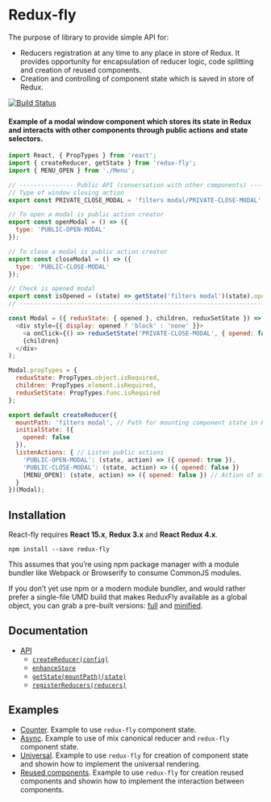 # Redux-fly
The purpose of library to provide simple API for:
* Reducers registration at any time to any place in store of Redux. It provides opportunity for encapsulation of reducer logic, code splitting and creation of reused components.
* Creation and controlling of component state which is saved in store of Redux.

[![Build Status](https://travis-ci.org/MrEfrem/redux-fly.svg?branch=master)](https://travis-ci.org/MrEfrem/redux-fly)

#### Example of a modal window component which stores its state in Redux and interacts with other components through public actions and state selectors.
```javascript
import React, { PropTypes } from 'react';
import { createReducer, getState } from 'redux-fly';
import { MENU_OPEN } from './Menu';

// --------------- Public API (conversation with other components) ---------------
// Type of window closing action
export const PRIVATE_CLOSE_MODAL = 'filters modal/PRIVATE-CLOSE-MODAL';

// To open a modal is public action creator
export const openModal = () => ({
  type: 'PUBLIC-OPEN-MODAL'
});

// To close a modal is public action creator
export const closeModal = () => ({
  type: 'PUBLIC-CLOSE-MODAL'
});

// Check is opened modal
export const isOpened = (state) => getState('filters modal')(state).opened;
// -------------------------------------------------------------------------------

const Modal = ({ reduxState: { opened }, children, reduxSetState }) => (
  <div style={{ display: opened ? 'block' : 'none' }}>
    <a onClick={() => reduxSetState('PRIVATE-CLOSE-MODAL', { opened: false })}>&times;</a>
    {children}
  </div>
);

Modal.propTypes = {
  reduxState: PropTypes.object.isRequired,
  children: PropTypes.element.isRequired,
  reduxSetState: PropTypes.func.isRequired
};

export default createReducer({
  mountPath: 'filters modal', // Path for mounting component state in Redux
  initialState: ({
    opened: false
  }),
  listenActions: { // Listen public actions
    'PUBLIC-OPEN-MODAL': (state, action) => ({ opened: true }),
    'PUBLIC-CLOSE-MODAL': (state, action) => ({ opened: false })
    [MENU_OPEN]: (state, action) => ({ opened: false }) // Action of other component, for example is opening menu
  }
})(Modal);
```

## Installation
React-fly requires **React 15.x**, **Redux 3.x** and **React Redux 4.x**.
```
npm install --save redux-fly
```

This assumes that you’re using npm package manager with a module bundler like Webpack or Browserify to consume CommonJS modules.

If you don’t yet use npm or a modern module bundler, and would rather prefer a single-file UMD build that makes ReduxFly available as a global object, you can grab a pre-built versions: [full](https://unpkg.com/redux-fly/dist/redux-fly.js) and
 [minified](https://unpkg.com/redux-fly/dist/redux-fly.min.js).

## Documentation
* [API](docs/API.md#api)
  * [`createReducer(config)`](docs/API.md#createreducerconfig)
  * [`enhanceStore`](docs/API.md#enhancestore)
  * [`getState(mountPath)(state)`](docs/API.md#getstatemountpathstate)
  * [`registerReducers(reducers)`](docs/API.md#registerreducersreducers)

## Examples
* [Counter](examples/counter). Example to use `redux-fly` component state.
* [Async](examples/async). Example to use of mix canonical reducer and `redux-fly` component state.
* [Universal](examples/universal). Example to use `redux-fly` for creation of component state and showin how to implement the universal rendering.
* [Reused components](examples/reused_components). Example to use `redux-fly` for creation reused components and showin how to implement the interaction between components.
